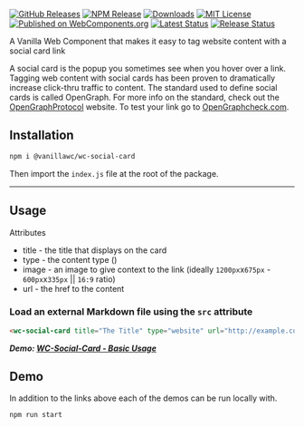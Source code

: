 [![GitHub Releases](https://img.shields.io/github/release/vanillawc/wc-social-card.svg)](https://github.com/vanillawc/wc-social-card/releases)
[![NPM Release](https://badgen.net/npm/v/@vanillawc/wc-social-card)](https://www.npmjs.com/package/@vanillawc/wc-social-card)
[![Downloads](https://badgen.net/npm/dt/@vanillawc/wc-social-card)](https://www.npmjs.com/package/@vanillawc/wc-social-card)
[![MIT License](https://img.shields.io/badge/license-MIT-blue.svg)](https://raw.githubusercontent.com/vanillawc/wc-social-card/master/LICENSE)
[![Published on WebComponents.org](https://img.shields.io/badge/webcomponents.org-published-blue.svg)](https://www.webcomponents.org/element/@vanillawc/wc-social-card)
[![Latest Status](https://github.com/vanillawc/wc-social-card/workflows/Latest/badge.svg)](https://github.com/vanillawc/wc-social-card/actions)
[![Release Status](https://github.com/vanillawc/wc-social-card/workflows/Release/badge.svg)](https://github.com/vanillawc/wc-social-card/actions)

A Vanilla Web Component that makes it easy to tag website content with a social card link

A social card is the popup you sometimes see when you hover over a link. Tagging web content with social cards has been proven to dramatically increase click-thru traffic to content. The standard used to define social cards is called OpenGraph. For more info on the standard, check out the [OpenGraphProtocol][] website. To test your link go to [OpenGraphcheck.com][].

[OpenGraphProtocol]: https://ogp.me/
[OpenGraphcheck.com]: https://opengraphcheck.com/

## Installation

```sh
npm i @vanillawc/wc-social-card
```

Then import the `index.js` file at the root of the package.

-----

## Usage

Attributes

- title - the title that displays on the card
- type - the content type ()
- image - an image to give context to the link (ideally `1200px`x`675px` - `600px`x`335px` || `16:9` ratio)
- url - the href to the content

### Load an external Markdown file using the `src` attribute

```html
<wc-social-card title="The Title" type="website" url="http://example.com" image="http://example.com/images/image.jpg"></wc-social-card>
```

***Demo: [WC-Social-Card - Basic Usage][]***

## Demo

In addition to the links above each of the demos can be run locally with.

```sh
npm run start
```

[WC-Social-Card - Basic Usage]: https://vanillawc.github.io/wc-social-card/demo/index.html
